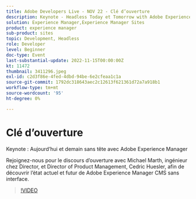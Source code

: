 ```yaml
---
title: Adobe Developers Live - NOV 22 - Clé d’ouverture
description: Keynote - Headless Today et Tomorrow with Adobe Experience Manager (en anglais) pour le discours d’ouverture avec Michael Marth, directeur technique de la version Director, et Director of Product Management, Cedric Huesler pour un développeur sur l’état actuel et futur de la gestion de contenu sans interface de Adobe Experience Manager.
solution: Experience Manager,Experience Manager Sites
product: experience manager
sub-product: sites
topic: Development, Headless
role: Developer
level: Beginner
doc-type: Event
last-substantial-update: 2022-11-15T00:00:00Z
kt: 11472
thumbnail: 3411296.jpeg
exl-id: c2d3f86e-4fed-4dbd-94be-6e2cfeaa1c1a
source-git-commit: 1792dc318643aec2c12613f621361d72a7a918b1
workflow-type: tm+mt
source-wordcount: '95'
ht-degree: 0%

---
```


# Clé d’ouverture

Keynote : Aujourd’hui et demain sans tête avec Adobe Experience Manager

Rejoignez-nous pour le discours d’ouverture avec Michael Marth, ingénieur chez Director, et Director of Product Management, Cedric Huesler, afin de découvrir l’état actuel et futur de Adobe Experience Manager CMS sans interface.

>[!VIDEO](https://video.tv.adobe.com/v/3411296/?quality=12&learn=on)
